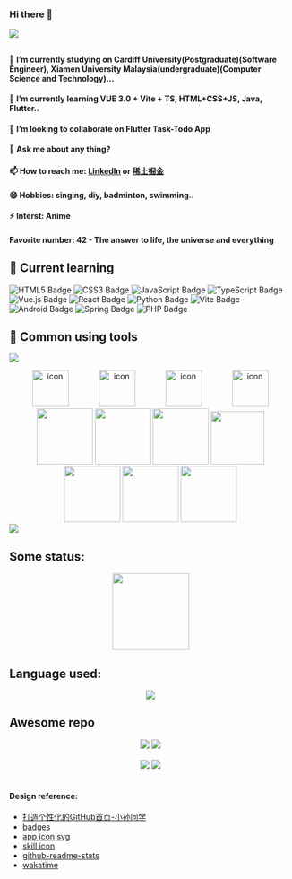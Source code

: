 ### Hi there 👋

<!-- knock code pictures 敲代码的图片 -->
  <img src="https://cdn.jsdelivr.net/gh/sun0225SUN/sun0225SUN/assets/images/coding.gif"/><br>
  
##
#### 🔭 I’m currently studying on Cardiff University(Postgraduate)(Software Engineer), Xiamen University Malaysia(undergraduate)(Computer Science and Technology)...  
#### 🌱 I’m currently learning VUE 3.0 + Vite + TS, HTML+CSS+JS, Java, Flutter..    
#### 👯 I’m looking to collaborate on Flutter Task-Todo App  
#### 💬 Ask me about any thing?  
#### 📫 How to reach me: [LinkedIn](www.linkedin.com/in/nuo-chen-662a64296) or [稀土掘金](https://juejin.cn/user/1673914490042055)
#### 😄 Hobbies: singing, diy, badminton, swimming..  
#### ⚡ Interst: Anime  
#### Favorite number: 42 - The answer to life, the universe and everything


## 💪 Current learning

![HTML5 Badge](https://img.shields.io/badge/HTML5-E34F26?logo=html5&logoColor=fff&style=flat)
![CSS3 Badge](https://img.shields.io/badge/CSS3-1572B6?logo=css3&logoColor=fff&style=flat)
![JavaScript Badge](https://img.shields.io/badge/JavaScript-F7DF1E?logo=javascript&logoColor=000&style=flat)
![TypeScript Badge](https://img.shields.io/badge/TypeScript-3178C6?logo=typescript&logoColor=fff&style=flat)
![Vue.js Badge](https://img.shields.io/badge/Vue.js-4FC08D?logo=vuedotjs&logoColor=fff&style=flat)
![React Badge](https://img.shields.io/badge/React-61DAFB?logo=react&logoColor=000&style=flat)
![Python Badge](https://img.shields.io/badge/Python-3776AB?logo=python&logoColor=fff&style=flat)
![Vite Badge](https://img.shields.io/badge/Vite-646CFF?logo=vite&logoColor=fff&style=flat)
![Android Badge](https://img.shields.io/badge/Android-3DDC84?logo=android&logoColor=fff&style=flat)
![Spring Badge](https://img.shields.io/badge/Spring-6DB33F?logo=spring&logoColor=fff&style=flat)
![PHP Badge](https://img.shields.io/badge/PHP-777BB4?logo=php&logoColor=fff&style=flat)

## 🧰 Common using tools
<!--
![Linux Badge](https://img.shields.io/badge/Linux-FCC624?logo=linux&logoColor=000&style=flat)
![Windows Badge](https://img.shields.io/badge/Windows-0078D6?logo=windows&logoColor=fff&style=flat)
![Visual Studio Code Badge](https://img.shields.io/badge/Visual%20Studio%20Code-007ACC?logo=visualstudiocode&logoColor=fff&style=flat)
![Adobe Photoshop Badge](https://img.shields.io/badge/Adobe%20Photoshop-31A8FF?logo=adobephotoshop&logoColor=fff&style=flat)
![Visual Studio Badge](https://img.shields.io/badge/Visual%20Studio-5C2D91?logo=visualstudio&logoColor=fff&style=flat)
![GitHub Badge](https://img.shields.io/badge/GitHub-181717?logo=github&logoColor=fff&style=flat)
-->

<!-- programming tool icon 编程工具图标 -->
<img src="https://skillicons.dev/icons?i=androidstudio,atom,dart,flutter,c,java,js,ts,python,linux,linkedin,git,gradle,ps,pr" /><br>

<!-- svg -->
<div align="center">
<img src="https://techstack-generator.vercel.app/js-icon.svg" alt="icon" width="65" style="width: 65px; height: 65px; margin-right: 50px; margin-bottom: 0px;" />
  <img src="https://techstack-generator.vercel.app/ts-icon.svg" alt="icon" width="65" style="width: 65px; height: 65px; margin-right: 50px; margin-bottom: 0px;" />
<img src="https://techstack-generator.vercel.app/mysql-icon.svg" alt="icon" width="65" style="width: 65px; height: 65px; margin-right: 50px; margin-bottom: 0px;" />
<img src="https://techstack-generator.vercel.app/java-icon.svg" alt="icon" width="65" style="width: 65px; height: 65px; margin-right: 0px; margin-bottom: 0px;" />

<!-- gif -->
<img height="100" width="100" src="https://cdn.jsdelivr.net/gh/sun0225SUN/sun0225SUN/assets/images/html.webp">
<img height="100" width="100" src="https://cdn.jsdelivr.net/gh/sun0225SUN/sun0225SUN/assets/images/cssgif.webp">
<img height="100" width="100" src="https://cdn.jsdelivr.net/gh/sun0225SUN/sun0225SUN/assets/images/vscode.webp">
<img height="95" width="95" src="https://cdn.jsdelivr.net/gh/sun0225SUN/sun0225SUN/assets/images/vue.webp">
<img height="100" width="100" src="https://cdn.jsdelivr.net/gh/sun0225SUN/sun0225SUN/assets/images/python.webp">
<img height="100" width="100" src="https://cdn.jsdelivr.net/gh/sun0225SUN/sun0225SUN/assets/images/js.webp">
<img height="100" width="100" src="https://cdn.jsdelivr.net/gh/sun0225SUN/sun0225SUN/assets/images/github.webp">
</div>
<!-- just img 图片 -->
<img src="https://cdn.jsdelivr.net/gh/sun0225SUN/sun0225SUN/assets/images/icon.png" /></div>


## Some status:
<div align="center"> <img height="137px" src="https://github-readme-stats.vercel.app/api?username=cn666278&hide_title=true&hide_border=true&show_icons=trueline_height=21&text_color=000&icon_color=000&bg_color=0,ea6161,ffc64d,fffc4d,52fa5a&theme=graywhite" /> </div>

## Language used:
<div align="center"> <img src="https://github-readme-stats.vercel.app/api/top-langs/?username=cn666278&hide_title=true&hide_border=true&layout=compact&langs_count=6&text_color=000&icon_color=fff&bg_color=0,52fa5a,4dfcff,c64dff&theme=graywhite" /> </div>

## Awesome repo
<!-- Awesome repo 比较好的仓库-->
<div align="center">
<a href="https://github.com/cn666278/task-todo-new-edition">
<img src="https://github-readme-stats-git-masterrstaa-rickstaa.vercel.app/api/pin/?username=cn666278&repo=task-todo-new-edition&theme=dark&bg_color=121212&hide_border=true" /></a>
<a href="https://github.com/cn666278/weather_forecasts">
<img src="https://github-readme-stats-git-masterrstaa-rickstaa.vercel.app/api/pin/?username=cn666278&repo=weather_forecasts&theme=dark&bg_color=121212&hide_border=true" /></a><br><br>
<a href="https://github.com/cn666278/War-and-peace.com">
<img src="https://github-readme-stats-git-masterrstaa-rickstaa.vercel.app/api/pin/?username=cn666278&repo=War-and-peace.com&theme=dark&bg_color=121212&hide_border=true" /></a>
<a href="https://github.com/cn666278/KidsLib">
<img src="https://github-readme-stats-git-masterrstaa-rickstaa.vercel.app/api/pin/?username=cn666278&repo=KidsLib&theme=dark&bg_color=121212&hide_border=true" /></a><br><br>
</div>

#### Design reference:
- [打造个性化的GitHub首页-小孙同学](https://zhuanlan.zhihu.com/p/454597068)
- [badges](https://github.com/badges/shields)
- [app icon svg](https://techstack-generator.vercel.app/)
- [skill icon](https://skillicons.dev/)
- [github-readme-stats](https://github.com/anuraghazra/github-readme-stats#demo)
- [wakatime](https://wakatime.com/plugins/status?onboarding=true)
